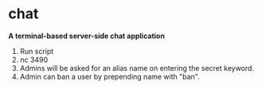 # chat
**A terminal-based server-side chat application**

1. Run script
2. nc 3490
3. Admins will be asked for an alias name on entering the secret keyword.
4. Admin can ban a user by prepending name with "ban".
